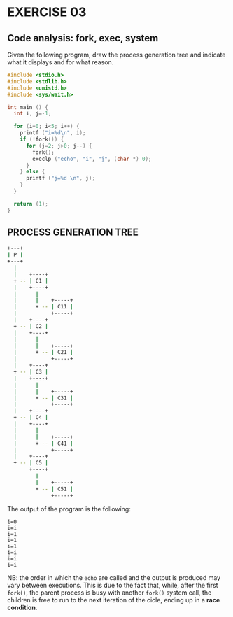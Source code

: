 # EXERCISE 03
## Code analysis: fork, exec, system

Given the following program, draw the process generation tree and indicate
what it displays and for what reason.

```C
#include <stdio.h>
#include <stdlib.h>
#include <unistd.h>
#include <sys/wait.h>

int main () {
  int i, j=-1;

  for (i=0; i<5; i++) {
    printf ("i=%d\n", i);
    if (!fork()) {
      for (j=2; j>0; j--) {
        fork();
        execlp ("echo", "i", "j", (char *) 0);
      }
    } else {
      printf ("j=%d \n", j);
    }
  }

  return (1);
}
```

## PROCESS GENERATION TREE
```bash
+---+
| P |
+---+
  |
  |    +----+
  + -- | C1 |
  |    +----+
  |      |
  |      |    +-----+
  |      + -- | C11 |
  |           +-----+
  |    +----+
  + -- | C2 |
  |    +----+
  |      |
  |      |    +-----+
  |      + -- | C21 |
  |           +-----+
  |    +----+
  + -- | C3 |
  |    +----+
  |      |
  |      |    +-----+
  |      + -- | C31 |
  |           +-----+
  |    +----+
  + -- | C4 |
  |    +----+
  |      |
  |      |    +-----+
  |      + -- | C41 |
  |           +-----+
  |    +----+
  + -- | C5 |
       +----+
         |
         |    +-----+
         + -- | C51 |
              +-----+
```
The output of the program is the following:
```console
i=0
i=i
i=1
i=1
i=1
i=i
i=i
i=i
```
NB: the order in which the `echo` are called and the output is produced may vary between executions. This is due to the fact that, while, after the first `fork()`, the parent process is busy with another `fork()` system call, the children is free to run to the next iteration of the cicle, ending up in a **race condition**.